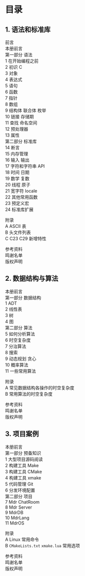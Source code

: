 # 目录

## 1. 语法和标准库

前言  
本册前言  
第一部分 语法  
   1 在开始编程之前  
   2 初识 C  
   3 对象  
   4 表达式  
   5 语句  
   6 函数  
   7 指针  
   8 数组  
   9 结构体 联合体 枚举  
   10 链接 存储期  
   11 查找 命名空间  
   12 预处理器  
   13 属性  
第二部分 标准库  
   14 断言  
   15 内存管理  
   16 输入 输出  
   17 字符和字符串 API  
   18 时间 日期  
   19 数学 复数  
   20 线程 原子  
   21 宽字符 locale  
   22 其他常用函数  
   23 预定义宏  
   24 标准库扩展  

附录  
A ASCII 表  
B 头文件列表  
C C23 C29 新增特性  

参考资料  
鸣谢名单  
版权声明  

## 2. 数据结构与算法

本册前言  
第一部分 数据结构  
   1 ADT  
   2 线性表  
   3 树  
   4 图  
第二部分 算法  
   5 如何分析算法  
   6 时空复杂度  
   7 分治算法  
   8 搜索  
   9 动态规划 贪心  
   10 概率算法  
   11 一些常用算法  

附录  
A 常见数据结构各操作的时空复杂度  
B 常用算法的时空复杂度

参考资料  
鸣谢名单  
版权声明

## 3. 项目案例

本册前言  
第一部分 预备知识  
1 大型项目源码阅读  
2 构建工具 Make  
3 构建工具 CMake  
4 构建工具 xmake  
5 代码管理 Git  
6 分发环境配置  
第二部分 项目  
7 Mdr ChatRoom  
8 Mdr Server  
9 MdrDB  
10 MdrLang  
11 MdrOS

附录  
A Linux 常用命令  
B `CMakeLists.txt` `xmake.lua` 常用选项  

参考资料  
鸣谢名单  
版权声明
